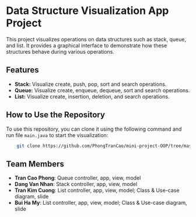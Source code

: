 # Data Structure Visualization App Project
This project visualizes operations on data structures such as stack, queue, and list. It provides a graphical interface to demonstrate how these structures behave during various operations.

## Features
- **Stack:** Visualize create, push, pop, sort and search operations.
- **Queue:** Visualize create, enqueue, dequeue, sort and search operations.
- **List:** Visualize create, insertion, deletion, and search operations.



## How to Use the Repository
To use this repository, you can clone it using the following command and run file `main.java` to start the visualization:
```sh
    git clone https://github.com/PhongTranCao/mini-project-OOP/tree/master
```

## Team Members
- **Tran Cao Phong**: Queue controller, app, view, model
- **Dang Van Nhan**: Stack controller, app, view, model
- **Tran Kim Cuong**: List controller, app, view, model; Class & Use-case diagram, slide
- **Bui Ha My**: List controller, app, view, model; Class & Use-case diagram, slide
